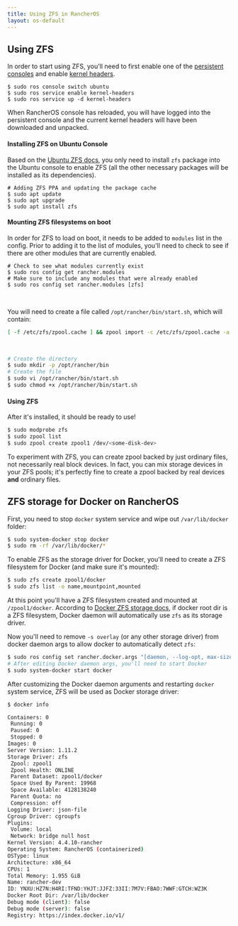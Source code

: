 ```yaml
---
title: Using ZFS in RancherOS
layout: os-default
---
```


## Using ZFS

In order to start using ZFS, you'll need to first enable one of the [persistent consoles]({{site.baseurl}}/os/configuration/custom-console/#console-persistence) and enable [kernel headers]({{site.baseurl}}/os/configuration/kernel-modules-kernel-headers/).

```
$ sudo ros console switch ubuntu
$ sudo ros service enable kernel-headers
$ sudo ros service up -d kernel-headers
```

When RancherOS console has reloaded, you will have logged into the persistent console and the current kernel headers will have been downloaded and unpacked.

#### Installing ZFS on Ubuntu Console

Based on the [Ubuntu ZFS docs](https://wiki.ubuntu.com/Kernel/Reference/ZFS), you only need to install `zfs` package into the Ubuntu console to enable ZFS (all the other necessary packages will be installed as its dependencies).

```
# Adding ZFS PPA and updating the package cache
$ sudo apt update
$ sudo apt upgrade
$ sudo apt install zfs
```

#### Mounting ZFS filesystems on boot

In order for ZFS to load on boot, it needs to be added to `modules` list in the config. Prior to adding it to the list of modules, you'll need to check to see if there are other modules that are currently enabled. 

```
# Check to see what modules currently exist
$ sudo ros config get rancher.modules
# Make sure to include any modules that were already enabled
$ sudo ros config set rancher.modules [zfs]
```

<br>

You will need to create a file called `/opt/rancher/bin/start.sh`, which will contain:

```bash
[ -f /etc/zfs/zpool.cache ] && zpool import -c /etc/zfs/zpool.cache -a
```

<br>

```bash
# Create the directory
$ sudo mkdir -p /opt/rancher/bin
# Create the file
$ sudo vi /opt/rancher/bin/start.sh
$ sudo chmod +x /opt/rancher/bin/start.sh
```

#### Using ZFS

After it's installed, it should be ready to use!

```bash
$ sudo modprobe zfs
$ sudo zpool list
$ sudo zpool create zpool1 /dev/<some-disk-dev>
```

To experiment with ZFS, you can create zpool backed by just ordinary files, not necessarily real block devices. In fact, you can mix storage devices in your ZFS pools; it's perfectly fine to create a zpool backed by real devices **and** ordinary files.

## ZFS storage for Docker on RancherOS

First, you need to stop `docker` system service and wipe out `/var/lib/docker` folder:

```bash
$ sudo system-docker stop docker
$ sudo rm -rf /var/lib/docker/*
```

To enable ZFS as the storage driver for Docker, you'll need to create a ZFS filesystem for Docker (and make sure it's mounted):

```bash
$ sudo zfs create zpool1/docker
$ sudo zfs list -o name,mountpoint,mounted
```

At this point you'll have a ZFS filesystem created and mounted at `/zpool1/docker`. According to [Docker ZFS storage docs](https://docs.docker.com/engine/userguide/storagedriver/zfs-driver/), if docker root dir is a ZFS filesystem, Docker daemon will automatically use `zfs` as its storage driver.

Now you'll need to remove `-s overlay` (or any other storage driver) from docker daemon args to allow docker to automatically detect `zfs`:

```bash
$ sudo ros config set rancher.docker.args "[daemon, --log-opt, max-size=25m, --log-opt, max-file=2, -G, docker, -H, 'unix:///var/run/docker.sock', -g, '/zpool1/docker']"
# After editing Docker daemon args, you'll need to start Docker
$ sudo system-docker start docker
```

After customizing the Docker daemon arguments and restarting `docker` system service, ZFS will be used as Docker storage driver:

```bash
$ docker info

Containers: 0
 Running: 0
 Paused: 0
 Stopped: 0
Images: 0
Server Version: 1.11.2
Storage Driver: zfs
 Zpool: zpool1
 Zpool Health: ONLINE
 Parent Dataset: zpool1/docker
 Space Used By Parent: 19968
 Space Available: 4128138240
 Parent Quota: no
 Compression: off
Logging Driver: json-file
Cgroup Driver: cgroupfs
Plugins:
 Volume: local
 Network: bridge null host
Kernel Version: 4.4.10-rancher
Operating System: RancherOS (containerized)
OSType: linux
Architecture: x86_64
CPUs: 1
Total Memory: 1.955 GiB
Name: rancher-dev
ID: YNXU:HZ7N:H4RI:TFND:YHJT:JJFZ:33II:7M7V:FBAO:7WWF:GTCH:WZ3K
Docker Root Dir: /var/lib/docker
Debug mode (client): false
Debug mode (server): false
Registry: https://index.docker.io/v1/
```
